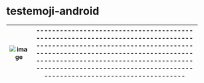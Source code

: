 # testemoji-android

|![image](https://user-images.githubusercontent.com/14141957/194293439-cb3f2d50-88ea-4f57-8037-6c88f8a12943.png)|------------------------------------------------------------------------------------------------------------------------------------------------------------------------------------------------------------------------------------------------------------------------------------|
|-|-|

